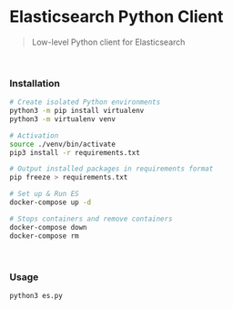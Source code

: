 # Elasticsearch Python Client

> Low-level Python client for Elasticsearch

<br/>

### Installation

```bash
# Create isolated Python environments
python3 -m pip install virtualenv
python3 -m virtualenv venv

# Activation
source ./venv/bin/activate
pip3 install -r requirements.txt

# Output installed packages in requirements format
pip freeze > requirements.txt
```

```bash
# Set up & Run ES
docker-compose up -d

# Stops containers and remove containers
docker-compose down
docker-compose rm
```

<br/>

### Usage

```bash
python3 es.py
```

